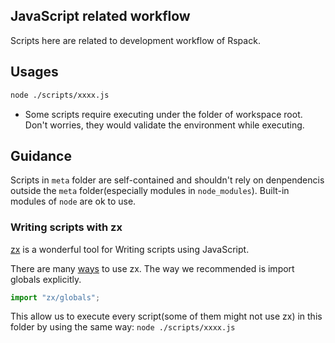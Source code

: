 ## JavaScript related workflow
Scripts here are related to development workflow of Rspack.

## Usages

```bash
node ./scripts/xxxx.js
```

- Some scripts require executing under the folder of workspace root. Don't worries, they would validate the environment while executing.

## Guidance

Scripts in `meta` folder are self-contained and shouldn't rely on denpendencis outside the `meta` folder(especially modules in `node_modules`). Built-in modules of `node` are ok to use.

### Writing scripts with zx

[zx](https://github.com/google/zx) is a wonderful tool for Writing scripts using JavaScript.

There are many [ways](https://github.com/google/zx#documentation) to use zx. The way we recommended is import globals explicitly.

```js
import "zx/globals";
```

This allow us to execute every script(some of them might not use zx) in this folder by using the same way: `node ./scripts/xxxx.js`
